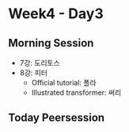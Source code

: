 # Week4 - Day3

## Morning Session
- 7강: 도리토스
- 8강: 피터
  - Official tutorial: 폴라
  - Illustrated transformer: 써리

## Today Peersession
